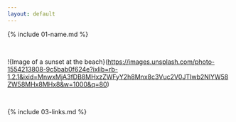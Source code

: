 ```yaml
---
layout: default
---
```


{% include 01-name.md %}

<br>

!{Image of a sunset at the beach}(https://images.unsplash.com/photo-1554213808-9c5bab0f624e?ixlib=rb-1.2.1&ixid=MnwxMjA3fDB8MHxzZWFyY2h8Mnx8c3Vuc2V0JTIwb2NlYW58ZW58MHx8MHx8&w=1000&q=80)

<br>

{% include 03-links.md %}

